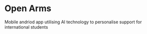 # Open Arms
Mobile andriod app utilising AI technology to personalise support for international students
